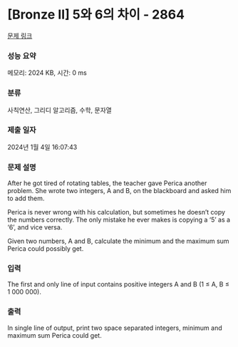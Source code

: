 # [Bronze II] 5와 6의 차이 - 2864 

[문제 링크](https://www.acmicpc.net/problem/2864) 

### 성능 요약

메모리: 2024 KB, 시간: 0 ms

### 분류

사칙연산, 그리디 알고리즘, 수학, 문자열

### 제출 일자

2024년 1월 4일 16:07:43

### 문제 설명

<p>After he got tired of rotating tables, the teacher gave Perica another problem. She wrote two integers, A and B, on the blackboard and asked him to add them. </p>

<p>Perica is never wrong with his calculation, but sometimes he doesn’t copy the numbers correctly. The only mistake he ever makes is copying a ‘5’ as a ‘6’, and vice versa. </p>

<p>Given two numbers, A and B, calculate the minimum and the maximum sum Perica could possibly get. </p>

### 입력 

 <p>The first and only line of input contains positive integers A and B (1 ≤ A, B ≤ 1 000 000). </p>

<p> </p>

### 출력 

 <p>In single line of output, print two space separated integers, minimum and maximum sum Perica could get. </p>

